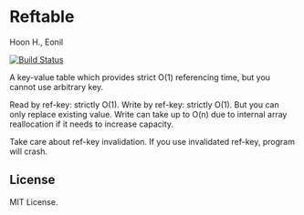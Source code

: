 Reftable
========
Hoon H., Eonil

[![Build Status](https://api.travis-ci.org/eonil/reftable.swift.svg)](https://travis-ci.org/eonil/reftable.swift)

A key-value table which provides strict O(1) referencing time, but you cannot use arbitrary key.

Read by ref-key: strictly O(1).
Write by ref-key: strictly O(1). But you can only replace existing value.
Write can take up to O(n) due to internal array reallocation if it needs to increase capacity.

Take care about ref-key invalidation. If you use invalidated
ref-key, program will crash.

License
-------
MIT License.
